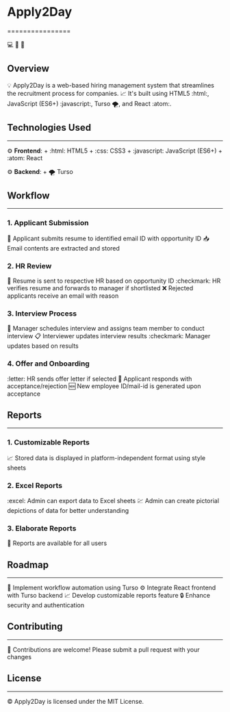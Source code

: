 # Apply2Day
================

:computer: :briefcase: :email:

## Overview

:bulb: Apply2Day is a web-based hiring management system that streamlines the recruitment process for companies. :chart_with_upwards_trend: It's built using HTML5 :html:, JavaScript (ES6+) :javascript:, Turso :tornado:, and React :atom:.

## Technologies Used
--------------------

:gear: **Frontend**:
    + :html: HTML5
    + :css: CSS3
    + :javascript: JavaScript (ES6+)
    + :atom: React

:gear: **Backend**:
    + :tornado: Turso

## Workflow
------------

### 1. Applicant Submission
:email: Applicant submits resume to identified email ID with opportunity ID
:inbox_tray: Email contents are extracted and stored

### 2. HR Review
:briefcase: Resume is sent to respective HR based on opportunity ID
:checkmark: HR verifies resume and forwards to manager if shortlisted
:x: Rejected applicants receive an email with reason

### 3. Interview Process
:calendar: Manager schedules interview and assigns team member to conduct interview
:clipboard: Interviewer updates interview results
:checkmark: Manager updates based on results

### 4. Offer and Onboarding
:letter: HR sends offer letter if selected
:email: Applicant responds with acceptance/rejection
:new: New employee ID/mail-id is generated upon acceptance

## Reports
------------

### 1. Customizable Reports
:chart_with_upwards_trend: Stored data is displayed in platform-independent format using style sheets

### 2. Excel Reports
:excel: Admin can export data to Excel sheets
:chart: Admin can create pictorial depictions of data for better understanding

### 3. Elaborate Reports
:book: Reports are available for all users

## Roadmap
------------

:calendar: Implement workflow automation using Turso
:gear: Integrate React frontend with Turso backend
:chart_with_upwards_trend: Develop customizable reports feature
:lock: Enhance security and authentication

## Contributing
------------

:handshake: Contributions are welcome! Please submit a pull request with your changes

## License
------------

:copyright: Apply2Day is licensed under the MIT License.
